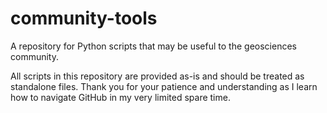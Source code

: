 # community-tools

A repository for Python scripts that may be useful to the geosciences community.

All scripts in this repository are provided as-is and should be treated as standalone files. Thank you for your patience and understanding as I learn how to navigate GitHub in my very limited spare time.
